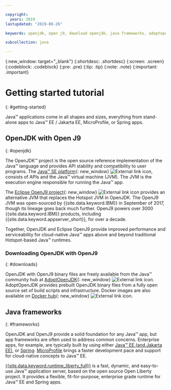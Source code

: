 ```yaml
---

copyright:
  years: 2019
lastupdated: "2019-08-26"

keywords: openjdk, open j9, download openjdk, java frameworks, adoptopenjdk, eclipse openj9, openj9 binaries, openjdk binaries, microprofile framework, jakarta

subcollection: java

---
```


{:new_window: target="_blank"}
{:shortdesc: .shortdesc}
{:screen: .screen}
{:codeblock: .codeblock}
{:pre: .pre}
{:tip: .tip}
{:note: .note}
{:important: .important}

# Getting started tutorial
{: #getting-started}

Java&trade; applications come in all shapes and sizes, everything from stand-alone apps to Java&trade; EE / Jakarta EE, MicroProfile, or Spring apps.

## OpenJDK with Open J9
{: #openjdk}

The OpenJDK&trade; project is the open source reference implementation of the Java&trade; language and provides API stability and compatibility to user programs. The [Java&trade; SE platform](https://docs.oracle.com/javase/8/docs/){: new_window} ![External link icon](../icons/launch-glyph.svg "External link icon"), consists of APIs and the Java&trade; virtual machine (JVM). The JVM is the execution engine responsible for running the Java&trade; app.

The [Eclipse OpenJ9 project](https://www.eclipse.org/openj9/index.html){: new_window} ![External link icon](../icons/launch-glyph.svg "External link icon") provides an alternative JVM that replaces the Hotspot JVM in OpenJDK. The OpenJ9 JVM was open-sourced by {{site.data.keyword.IBM}} in September of 2017, though its lineage goes back much further. OpenJ9 powers over 3000 {{site.data.keyword.IBM}} products, including {{site.data.keyword.appserver_short}}, for over a decade.

Together, OpenJDK and Eclipse OpenJ9 provide improved performance and serviceability for cloud-native Java&trade; apps above and beyond traditional Hotspot-based Java&trade; runtimes.

### Downloading OpenJDK with OpenJ9
{: #downloads}

OpenJDK with OpenJ9 binary files are freely available from the Java&trade; community hub at [AdoptOpenJDK](https://adoptopenjdk.net/releases.html?variant=openjdk8&jvmVariant=openj9){: new_window} ![External link icon](../icons/launch-glyph.svg "External link icon"). AdoptOpenJDK provides prebuilt OpenJDK binary files from a fully open source set of build scripts and infrastructure. Docker images are also available on [Docker hub](https://hub.docker.com/u/adoptopenjdk){: new_window} ![External link icon](../icons/launch-glyph.svg "External link icon").

## Java frameworks
{: #frameworks}

OpenJDK and OpenJ9 provide a solid foundation for any Java&trade; app, but app frameworks are often used to address common concerns. Enterprise apps, for example, are typically built by using either [Java&trade; EE (and Jakarta EE)](/docs/java?topic=java-jee-overview#jakarta-ee), or [Spring](/docs/java?topic=java-spring-overview). [MicroProfile](/docs/java?topic=java-jee-overview#microprofile) brings a faster development pace and support for cloud-native concepts to Java&trade; EE.

[{{site.data.keyword.runtime_liberty_full}}](/docs/java?topic=java-liberty) is a fast, dynamic, and easy-to-use Java&trade; application server, based on the open source Open Liberty project. It provides a flexible, fit-for-purpose, enterprise grade runtime for Java&trade; EE and Spring apps.
